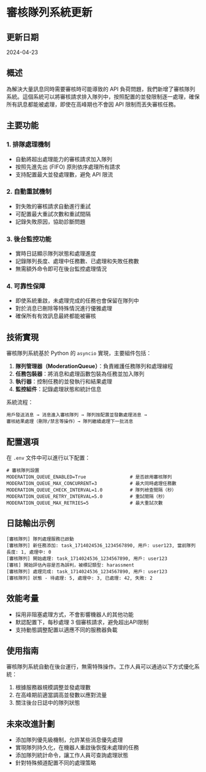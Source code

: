 # 審核隊列系統更新

## 更新日期
2024-04-23

## 概述
為解決大量訊息同時需要審核時可能導致的 API 負荷問題，我們新增了審核隊列系統。這個系統可以將審核請求排入隊列中，按照配置的並發限制逐一處理，確保所有訊息都能被處理，即使在高峰期也不會因 API 限制而丟失審核任務。

## 主要功能

### 1. 排隊處理機制
- 自動將超出處理能力的審核請求加入隊列
- 按照先進先出 (FIFO) 原則依序處理所有請求
- 支持配置最大並發處理數，避免 API 限流

### 2. 自動重試機制
- 對失敗的審核請求自動進行重試
- 可配置最大重試次數和重試間隔
- 記錄失敗原因，協助診斷問題

### 3. 後台監控功能
- 實時日誌顯示隊列狀態和處理進度
- 記錄隊列長度、處理中任務數、已處理和失敗任務數
- 無需額外命令即可在後台監控處理情況

### 4. 可靠性保障
- 即使系統重啟，未處理完成的任務也會保留在隊列中
- 對於消息已刪除等特殊情況進行優雅處理
- 確保所有有效訊息最終都能被審核

## 技術實現

審核隊列系統基於 Python 的 `asyncio` 實現，主要組件包括：

1. **隊列管理器（ModerationQueue）**：負責維護任務隊列和處理線程
2. **任務包裝器**：將消息和處理函數包裝為任務並加入隊列
3. **執行器**：控制任務的並發執行和結果處理
4. **監控組件**：記錄處理狀態和統計信息

系統流程：
```
用戶發送消息 → 消息進入審核隊列 → 隊列按配置並發數處理消息 → 
審核結果處理（刪除/禁言等操作）→ 隊列繼續處理下一批消息
```

## 配置選項

在 `.env` 文件中可以進行以下配置：

```env
# 審核隊列設置
MODERATION_QUEUE_ENABLED=True                # 是否啟用審核隊列
MODERATION_QUEUE_MAX_CONCURRENT=3            # 最大同時處理任務數
MODERATION_QUEUE_CHECK_INTERVAL=1.0          # 隊列檢查間隔（秒）
MODERATION_QUEUE_RETRY_INTERVAL=5.0          # 重試間隔（秒）
MODERATION_QUEUE_MAX_RETRIES=5               # 最大重試次數
```

## 日誌輸出示例

```
[審核隊列] 隊列處理服務已啟動
[審核隊列] 新任務添加: task_1714024536_1234567890, 用戶: user123, 當前隊列長度: 1, 處理中: 0
[審核隊列] 開始處理: task_1714024536_1234567890, 用戶: user123
[審核] 開始評估內容是否為誤判，被標記類型: harassment
[審核隊列] 處理完成: task_1714024536_1234567890, 用戶: user123
[審核隊列] 狀態 - 待處理: 5, 處理中: 3, 已處理: 42, 失敗: 2
```

## 效能考量

- 採用非阻塞處理方式，不會影響機器人的其他功能
- 默認配置下，每秒處理 3 個審核請求，避免超出API限制
- 支持動態調整配置以適應不同的服務器負載

## 使用指南

審核隊列系統自動在後台運行，無需特殊操作。工作人員可以通過以下方式優化系統：

1. 根據服務器規模調整並發處理數
2. 在高峰期前適當調高並發數以應對流量
3. 關注後台日誌中的隊列狀態

## 未來改進計劃

- 添加隊列優先級機制，允許某些消息優先處理
- 實現隊列持久化，在機器人重啟後恢復未處理的任務
- 添加隊列統計命令，讓工作人員可查詢處理狀態
- 針對特殊頻道配置不同的處理策略 